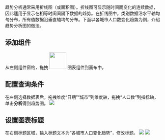 趋势分析通常采用折线图（或面积图）。折线图可显示随时间而变化的连续数据，因此适用于显示在相等时间间隔下数据的趋势。在折线图中，类别数据沿水平轴均匀分布，所有值数据沿垂直轴均匀分布。下面以各城市人口数变化趋势为例，介绍趋势分析图的做法。

## 添加组件
从左侧组件窗格，拖拽 <img src="https://qcloudimg.tencent-cloud.cn/raw/1bf090f5933a70ec08ab46228fa9988c.png" width="55px"> 图表组件到画布中。

## 配置查询条件
在左侧选择数据表后，拖拽维度“日期”“城市”到维度轴，拖拽“人口数”到指标轴，单击**分析**得到趋势图。
![](https://qcloudimg.tencent-cloud.cn/raw/cedaea2d098e3b679eeb95e93ede31b0.png)

## 设置图表标题
在右侧标题区域，输入标题文本为“各城市人口变化趋势”，修改标题。
![](https://qcloudimg.tencent-cloud.cn/raw/d56f4cdbdda7b7c609b77745dbd8f71a.png)
![](https://qcloudimg.tencent-cloud.cn/raw/839a66e12020fb5abafdd9e4016921ff.png)
